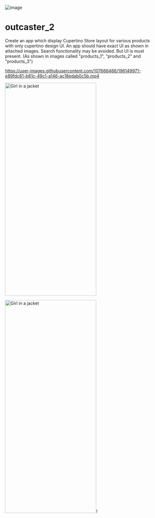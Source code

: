 ![image](https://user-images.githubusercontent.com/107666466/196245445-b15e7a0d-3d39-4582-9611-1b464ce966bb.jpg)

<!-- <img src="https://user-images.githubusercontent.com/107666466/196148682-5233b5f7-ddda-422d-be49-7af1695b37ef.png" width="1200" height="280"> -->


# outcaster_2
Create an app which display Cupertino Store layout for various products with only cupertino design UI. An app should have exact UI as shown in attached images. Search functionality may be avoided. But UI is must present. (As shown in images called "products_1", "products_2" and "products_3")


https://user-images.githubusercontent.com/107666466/196149971-e89fdc81-b81c-49c1-a146-ac18edab0c5b.mp4


<img src="https://user-images.githubusercontent.com/107666466/196151681-518c2bbf-4b3d-4227-8084-0cfe36b2f429.jpg" alt="Girl in a jacket" width="300" height="700">
  
<img src="https://user-images.githubusercontent.com/107666466/196152732-aa59d86d-75d4-4928-b0be-f54d4b2fa92a.jpg" alt="Girl in a jacket" width="300" height="700">!
